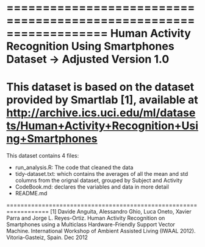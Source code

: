 ==================================================================
Human Activity Recognition Using Smartphones Dataset -> Adjusted
Version 1.0
==================================================================
This dataset is based on the dataset provided by Smartlab [1], available at http://archive.ics.uci.edu/ml/datasets/Human+Activity+Recognition+Using+Smartphones 
==================================================================

This dataset contains 4 files:

- run_analysis.R: The code that cleaned the data
- tidy-dataset.txt: which contains the averages of all the mean and std columns from the orignal dataset, grouped by Subject and Activity
- CodeBook.md: declares the variables and data in more detail
- README.md


==================================================================
[1] Davide Anguita, Alessandro Ghio, Luca Oneto, Xavier Parra and Jorge L. Reyes-Ortiz. Human Activity Recognition on Smartphones using a Multiclass Hardware-Friendly Support Vector Machine. International Workshop of Ambient Assisted Living (IWAAL 2012). Vitoria-Gasteiz, Spain. Dec 2012